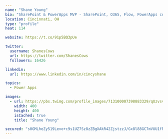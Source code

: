 ```yaml
---
name: "Shane Young"
bio: "SharePoint & PowerApps MVP - SharePoint, O365, Flow, PowerApps consulting? @PowerApps911 | Pure Snark? You found it."
location: Cincinnati, OH
type: "profile"
heat: 114

website: https://t.co/91p5BQ3pUe

twitter:
  username: ShanesCows
  url: https://twitter.com/ShanesCows
  followers: 16426

linkedin:
  url: https://www.linkedin.com/in/cincyshane

topics:
  - Power Apps

images:
  - url: https://pbs.twimg.com/profile_images/713100007398883329/qUzvsvQ3_400x400.jpg
    width: 400
    height: 400
    isCached: true
    title: "Shane Young"

secured: "s0GMLheZy519Levo+c9s1UZ7Sz8zZBgXAkR42ZjstzzJ/Gx8l88GC7mVUU1fNDwISx2O9ldvn7BNr+vsrETxMlly12gYFIJZWKv/ujYsrW52jJBMZTRabi3176/+Be6gylJhzaqInI7TkdqmS+koVtgaps0og9pYRe3CfYJQoOaZ6GFKqgDP8DkmbnIUIbc4W1UTLaG5lFTJlu9ZK0qt6iVBcG9wlTLepByT0N/6ZsXtdj2nqTZ5T/YPWGy8g0BWdT1biufW1t+wVRXCuxFPSatuniwaeImMFNuFLBNXswxHodRfDpv4uc6BlJucE3bdO/2xCBFWaTjF7f638py4h/A6QyoHFW3MlRrLxYbiv+9v3vDo1pu9MQxa+c+tkwwGgdjBd6RLoU5UgDtCXsaCDe4niQ4rLJDQO/rIwQMqEj0=;dpQcdBuqetpnQh3aOMhc5g=="
---
```


